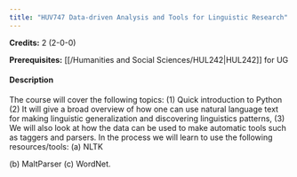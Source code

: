 ```yaml
---
title: "HUV747 Data-driven Analysis and Tools for Linguistic Research"
---
```

**Credits:** 2 (2-0-0)

**Prerequisites:** [[/Humanities and Social Sciences/HUL242|HUL242]] for UG

#### Description
The course will cover the following topics: (1) Quick introduction to Python (2) It will give a broad overview of how one can use natural language text for making linguistic generalization and discovering linguistics patterns, (3) We will also look at how the data can be used to make automatic tools such as taggers and parsers. In the process we will learn to use the following resources/tools: (a) NLTK

(b) MaltParser (c) WordNet.